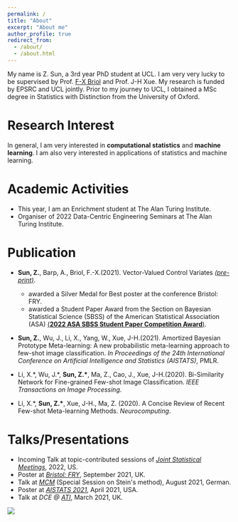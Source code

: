 ```yaml
---
permalink: /
title: "About"
excerpt: "About me"
author_profile: true
redirect_from: 
  - /about/
  - /about.html  
---
```


My name is Z. Sun, a 3rd year PhD student at UCL. I am very very lucky to be supervised by Prof. [F-X Briol](https://fxbriol.github.io) and Prof. J-H Xue. My research is funded by EPSRC and UCL jointly. Prior to my journey to UCL, I obtained a MSc degree in Statistics with Distinction from the University of Oxford. 




Research Interest
======
In general, I am very interested in __computational statistics__ and __machine learning__. I am also very interested in applications of statistics and machine learning.


Academic Activities
======
* This year, I am an Enrichment student at The Alan Turing Institute.
* Organiser of 2022 Data-Centric Engineering Seminars at The Alan Turing Institute.



Publication
======


*  __Sun, Z.__, Barp, A., Briol, F.-X.(2021). Vector-Valued Control Variates _[(pre-print)](https://arxiv.org/abs/2109.08944)_.
    * awarded a Silver Medal for Best poster at the conference Bristol: FRY.
    * awarded a Student Paper Award from the Section on Bayesian Statistical Science (SBSS) of the American Statistical Association (ASA) [(__2022 ASA SBSS Student Paper Competition Award__)]().

*  __Sun, Z.__, Wu, J., Li, X., Yang, W., Xue, J-H.(2021). Amortized Bayesian Prototype Meta-learning: A new probabilistic meta-learning approach to few-shot image classification. _In Proceedings of the 24th International Conference on Artificial Intelligence and Statistics (AISTATS)_, PMLR.

*  Li, X.\*, Wu, J.\*, __Sun, Z.\*__, Ma, Z., Cao, J., Xue, J-H.(2020). Bi-Similarity Network for Fine-grained Few-shot Image Classification. _IEEE Transactions on Image Processing_.

*  Li, X.\*, __Sun, Z.\*__, Xue, J-H., Ma, Z. (2020). A Concise Review of Recent Few-shot Meta-learning Methods. _Neurocomputing_.



Talks/Presentations
======
*  Incoming Talk at topic-contributed sessions of _[Joint Statistical Meetings]()_, 2022, US.
*  Poster at _[Bristol: FRY]()_, September 2021, UK. 
*  Talk at _[MCM]()_ (Special Session on Stein's method), August 2021, German.
*  Poster at _[AISTATS 2021]()_, April 2021, USA.
*  Talk at _DCE @ [ATI]()_, March 2021, UK.









 


<a href="https://clustrmaps.com/site/1bg2c" title="Visit tracker"><img src="//clustrmaps.com/map_v2.png?cl=080808&w=a&t=n&d=C4byDrEvOWlkQBPck4uhnEYVbsB_VEy0fAJC1qmic1s&co=ffffff&ct=808080" /></a>





